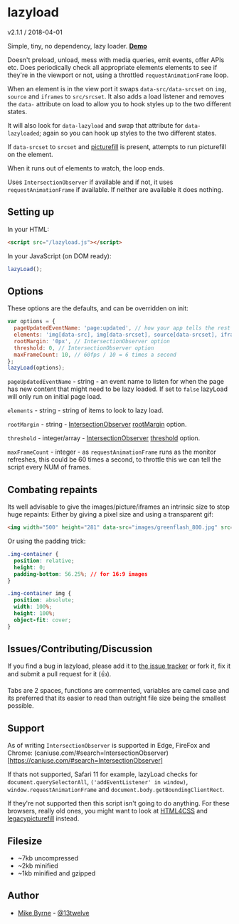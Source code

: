# lazyload

v2.1.1 / 2018-04-01

Simple, tiny, no dependency, lazy loader. **[Demo](http://lazyload.dev.area17.com/)**

Doesn't preload, unload, mess with media queries, emit events, offer APIs etc.
Does periodically check all appropriate elements elements to see if they're in the viewport or not, using a throttled `requestAnimationFrame` loop.

When an element is in the view port it swaps `data-src/data-srcset` on `img`, `source` and `iframes` to `src/srcset`. It also adds a load listener and removes the `data-` attribute on load to allow you to hook styles up to the two different states.

It will also look for `data-lazyload` and swap that attribute for `data-lazyloaded`; again so you can hook up styles to the two different states.

If `data-srcset` to `srcset` and [picturefill](https://github.com/scottjehl/picturefill) is present, attempts to run picturefill on the element.

When it runs out of elements to watch, the loop ends.

Uses `IntersectionObserver` if available and if not, it uses `requestAnimationFrame` if available. If neither are available it does nothing.

## Setting up

In your HTML:

```HTML
<script src="/lazyload.js"></script>
```

In your JavaScript (on DOM ready):

```JavaScript
lazyLoad();
```

## Options

These options are the defaults, and can be overridden on init:

```JavaScript
var options = {
  pageUpdatedEventName: 'page:updated', // how your app tells the rest of the app an update happened
  elements: 'img[data-src], img[data-srcset], source[data-srcset], iframe[data-src], video[data-src], [data-lazyload]', // maybe you just want images?
  rootMargin: '0px', // IntersectionObserver option
  threshold: 0, // IntersectionObserver option
  maxFrameCount: 10, // 60fps / 10 = 6 times a second
};
lazyLoad(options);
```

`pageUpdatedEventName` - string - an event name to listen for when the page has new content that might need to be lazy loaded. If set to `false` lazyLoad will only run on initial page load.

`elements` - string - string of items to look to lazy load.

`rootMargin` - string - [IntersectionObserver](https://developer.mozilla.org/en-US/docs/Web/API/IntersectionObserver/IntersectionObserver) [rootMargin](https://developer.mozilla.org/en-US/docs/Web/API/IntersectionObserver/rootMargin) option.

`threshold` - integer/array - [IntersectionObserver](https://developer.mozilla.org/en-US/docs/Web/API/IntersectionObserver/IntersectionObserver) [threshold](https://developer.mozilla.org/en-US/docs/Web/API/IntersectionObserver/thresholds) option.

`maxFrameCount` - integer - as `requestAnimationFrame` runs as the monitor refreshes, this could be 60 times a second, to throttle this we can tell the script every NUM of frames.

## Combating repaints

Its well advisable to give the images/picture/iframes an intrinsic size to stop huge repaints: Either by giving a pixel size and using a transparent gif:

```HTML
<img width="500" height="281" data-src="images/greenflash_800.jpg" src="data:image/gif;base64,R0lGODlhAQABAAAAACH5BAEKAAEALAAAAAABAAEAAAICTAEAOw==">;
```

Or using the padding trick:

```CSS
.img-container {
  position: relative;
  height: 0;
  padding-bottom: 56.25%; // for 16:9 images
}

.img-container img {
  position: absolute;
  width: 100%;
  height: 100%;
  object-fit: cover;
}
```

## Issues/Contributing/Discussion

If you find a bug in lazyload, please add it to [the issue tracker](https://github.com/area17/lazyload/issues) or fork it, fix it and submit a pull request for it (👍).

Tabs are 2 spaces, functions are commented, variables are camel case and its preferred that its easier to read than outright file size being the smallest possible.

## Support

As of writing `IntersectionObserver` is supported in Edge, FireFox and Chrome: (caniuse.com/#search=IntersectionObserver)[https://caniuse.com/#search=IntersectionObserver]

If thats not supported, Safari 11 for example, lazyLoad checks for `document.querySelectorAll`, `('addEventListener' in window)`, `window.requestAnimationFrame` and `document.body.getBoundingClientRect`.

If they're not supported then this script isn't going to do anything. For these browsers, really old ones, you might want to look at [HTML4CSS](https://github.com/area17/html4css) and [legacypicturefill](https://github.com/area17/legacypicturefill) instead.


## Filesize

* ~7kb uncompressed
* ~2kb minified
* ~1kb minified and gzipped

## Author

* [Mike Byrne](https://github.com/13twelve) - [@13twelve](https://twitter.com/13twelve)
